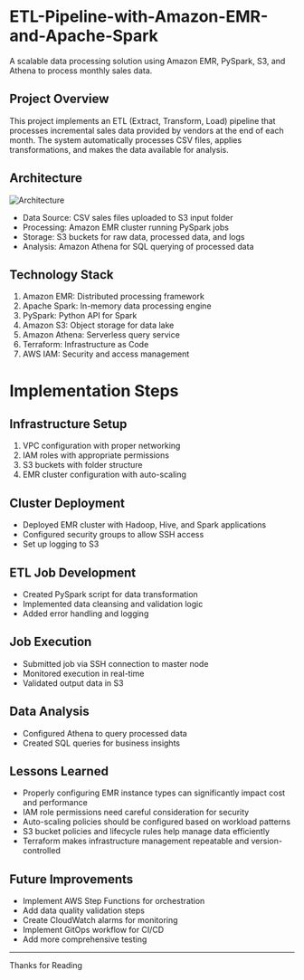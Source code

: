 # ETL-Pipeline-with-Amazon-EMR-and-Apache-Spark

A scalable data processing solution using Amazon EMR, PySpark, S3, and Athena to process monthly sales data.

## **Project Overview**
This project implements an ETL (Extract, Transform, Load) pipeline that processes incremental sales data provided by vendors at the end of each month. The system automatically processes CSV files, applies transformations, and makes the data available for analysis.

## **Architecture**
![Architecture](https://github.com/user-attachments/assets/d4c09244-8b23-4a89-82a2-56d49bd680dc)


- Data Source: CSV sales files uploaded to S3 input folder
- Processing: Amazon EMR cluster running PySpark jobs
- Storage: S3 buckets for raw data, processed data, and logs
- Analysis: Amazon Athena for SQL querying of processed data

## **Technology Stack**

1. Amazon EMR: Distributed processing framework
2. Apache Spark: In-memory data processing engine
3. PySpark: Python API for Spark
4. Amazon S3: Object storage for data lake
5. Amazon Athena: Serverless query service
6. Terraform: Infrastructure as Code
7. AWS IAM: Security and access management

# **Implementation Steps**

## **Infrastructure Setup**

1. VPC configuration with proper networking
2. IAM roles with appropriate permissions
3. S3 buckets with folder structure
4. EMR cluster configuration with auto-scaling


## **Cluster Deployment**

- Deployed EMR cluster with Hadoop, Hive, and Spark applications
- Configured security groups to allow SSH access
- Set up logging to S3


## **ETL Job Development**

- Created PySpark script for data transformation
- Implemented data cleansing and validation logic
- Added error handling and logging


## **Job Execution**

- Submitted job via SSH connection to master node
- Monitored execution in real-time
- Validated output data in S3


## **Data Analysis**

- Configured Athena to query processed data
- Created SQL queries for business insights

## **Lessons Learned**

- Properly configuring EMR instance types can significantly impact cost and performance
- IAM role permissions need careful consideration for security
- Auto-scaling policies should be configured based on workload patterns
- S3 bucket policies and lifecycle rules help manage data efficiently
- Terraform makes infrastructure management repeatable and version-controlled

## **Future Improvements**

- Implement AWS Step Functions for orchestration
- Add data quality validation steps
- Create CloudWatch alarms for monitoring
- Implement GitOps workflow for CI/CD
- Add more comprehensive testing

---
Thanks for Reading

